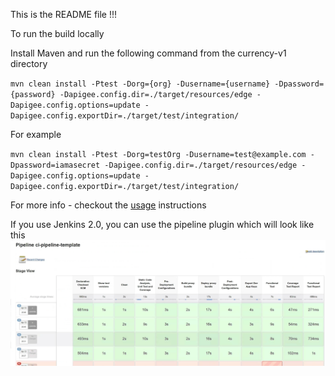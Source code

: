 This is the README file !!!

To run the build locally

Install Maven and run the following command from the currency-v1 directory

`mvn clean install -Ptest -Dorg={org} -Dusername={username} -Dpassword={password} -Dapigee.config.dir=./target/resources/edge -Dapigee.config.options=update -Dapigee.config.exportDir=./target/test/integration/`

For example

`mvn clean install -Ptest -Dorg=testOrg -Dusername=test@example.com -Dpassword=iamasecret -Dapigee.config.dir=./target/resources/edge -Dapigee.config.options=update -Dapigee.config.exportDir=./target/test/integration/`


For more info - checkout the [usage](./usage.md) instructions

If you use Jenkins 2.0, you can use the pipeline plugin which will look like this
![](./Jenkins-pipeline.png)
